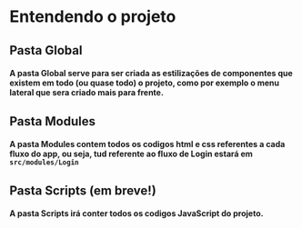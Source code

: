 # Entendendo o projeto

## <b>Pasta Global</b>

#### A pasta Global serve para ser criada as estilizações de componentes que existem em todo (ou quase todo) o projeto, como por exemplo o menu lateral que sera criado mais para frente.

## <b>Pasta Modules</b>

#### A pasta Modules contem todos os codigos html e css referentes a cada fluxo do app, ou seja, tud referente ao fluxo de Login estará em `src/modules/Login`

## <b>Pasta Scripts (em breve!)</b>

#### A pasta Scripts irá conter todos os codigos JavaScript do projeto.
